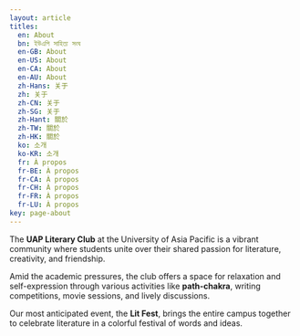```yaml
---
layout: article
titles:
  en: About
  bn: ইউএপি সাহিত্য সংঘ
  en-GB: About
  en-US: About
  en-CA: About
  en-AU: About
  zh-Hans: 关于
  zh: 关于
  zh-CN: 关于
  zh-SG: 关于
  zh-Hant: 關於
  zh-TW: 關於
  zh-HK: 關於
  ko: 소개
  ko-KR: 소개
  fr: À propos
  fr-BE: À propos
  fr-CA: À propos
  fr-CH: À propos
  fr-FR: À propos
  fr-LU: À propos
key: page-about
---
```


The **UAP Literary Club** at the University of Asia Pacific is a vibrant community where students unite over their shared passion for literature, creativity, and friendship.

Amid the academic pressures, the club offers a space for relaxation and self-expression through various activities like **path-chakra**, writing competitions, movie sessions, and lively discussions.

Our most anticipated event, the **Lit Fest**, brings the entire campus together to celebrate literature in a colorful festival of words and ideas.
